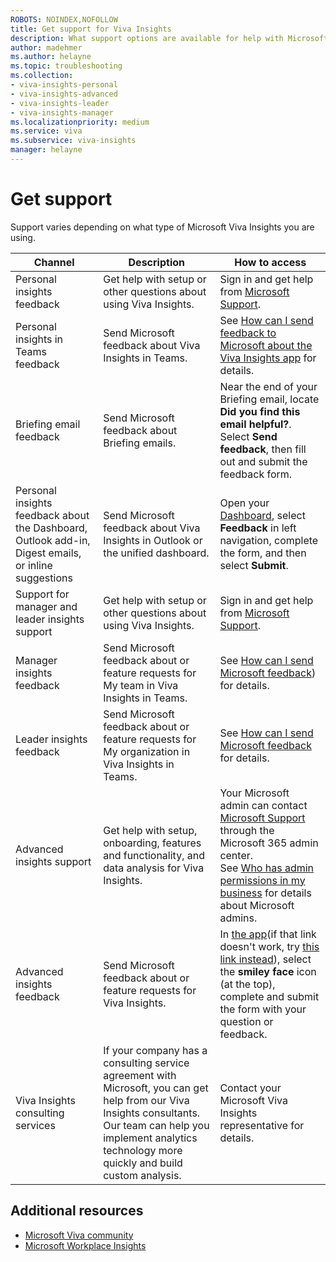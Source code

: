 ```yaml
---
ROBOTS: NOINDEX,NOFOLLOW
title: Get support for Viva Insights
description: What support options are available for help with Microsoft Viva Insights 
author: madehmer
ms.author: helayne
ms.topic: troubleshooting
ms.collection: 
- viva-insights-personal
- viva-insights-advanced
- viva-insights-leader
- viva-insights-manager
ms.localizationpriority: medium 
ms.service: viva 
ms.subservice: viva-insights 
manager: helayne
---
```


# Get support

Support varies depending on what type of Microsoft Viva Insights you are using.

|Channel |Description |How to access |
|------- |----------- |--------------- |
|Personal insights feedback | Get help with setup or other questions about using Viva Insights. | Sign in and get help from [Microsoft Support](https://support.microsoft.com/). |
|Personal insights in Teams feedback |Send Microsoft feedback about Viva Insights in Teams. | See [How can I send feedback to Microsoft about the Viva Insights app](../personal/teams/viva-teams-app-faq.md#q4-how-can-i-send-feedback-to-microsoft-about-the-viva-insights-app) for details.|
|Briefing email feedback |Send Microsoft feedback about Briefing emails. | Near the end of your Briefing email, locate **Did you find this email helpful?**. Select **Send feedback**, then fill out and submit the feedback form.|
|Personal insights feedback about the Dashboard, Outlook add-in, Digest emails, or inline suggestions |Send Microsoft feedback about Viva Insights in Outlook or the unified dashboard. | Open your [Dashboard](https://myanalytics.microsoft.com/), select **Feedback** in left navigation, complete the form, and then select **Submit**.|
|Support for manager and leader insights support |Get help with setup or other questions about using Viva Insights. | Sign in and get help from [Microsoft Support](https://support.microsoft.com/).|
|Manager insights feedback |Send Microsoft feedback about or feature requests for My team in Viva Insights in Teams. |See [How can I send Microsoft feedback](../org-team-insights/teamwork-habits-faq.md#q8-how-can-i-send-microsoft-feedback)) for details. |
|Leader insights feedback |Send Microsoft feedback about or feature requests for My organization in Viva Insights in Teams. |See [How can I send Microsoft feedback](../org-team-insights/org-trends-faq.md#q5-how-can-i-send-microsoft-feedback) for details. |
|Advanced insights support |Get help with setup, onboarding, features and functionality, and data analysis for Viva Insights. |Your Microsoft admin can contact [Microsoft Support](/microsoft-365/admin/contact-support-for-business-products) through the Microsoft 365 admin center. <br> See [Who has admin permissions in my business](/microsoft-365/admin/admin-overview/admin-overview#who-has-admin-permissions-in-my-business) for details about Microsoft admins.</br> |
|Advanced insights feedback |Send Microsoft feedback about or feature requests for Viva Insights. |In [the app](https://workplaceanalytics.office.com)(if that link doesn't work, try [this link instead](https://workplaceanalytics-eu.office.com/)), select the **smiley face** icon (at the top), complete and submit the form with your question or feedback.|
|Viva Insights consulting services |If your company has a consulting service agreement with Microsoft, you can get help from our Viva Insights consultants. Our team can help you implement analytics technology more quickly and build custom analysis. |Contact your Microsoft Viva Insights representative for details. |

## Additional resources

* [Microsoft Viva community](https://community.vivainsights.microsoft.com/)
* [Microsoft Workplace Insights](https://insights.office.com/)
